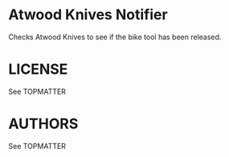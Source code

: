 # Atwood Knives Notifier
Checks Atwood Knives to see if the bike tool has been released.

# LICENSE
See TOPMATTER

# AUTHORS
See TOPMATTER
